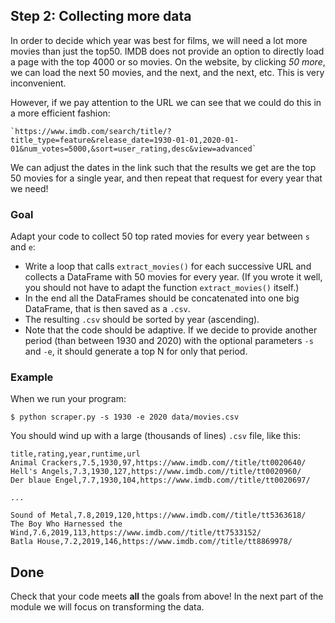 ## Step 2: Collecting more data

In order to decide which year was best for films, we will need a lot more movies than just the top50. IMDB does not provide an option to directly load a page with the top 4000 or so movies. On the website, by clicking *50 more*, we can load the next 50 movies, and the next, and the next, etc. This is very inconvenient.

However, if we pay attention to the URL we can see that we could do this in a more efficient fashion:

    `https://www.imdb.com/search/title/?title_type=feature&release_date=1930-01-01,2020-01-01&num_votes=5000,&sort=user_rating,desc&view=advanced`

We can adjust the dates in the link such that the results we get are the top 50 movies for a single year, and then repeat that request for every year that we need!

### Goal

Adapt your code to collect 50 top rated movies for every year between `s` and `e`:

- Write a loop that calls `extract_movies()` for each successive URL and collects a DataFrame with 50 movies for every year. (If you wrote it well, you should not have to adapt the function `extract_movies()` itself.)
- In the end all the DataFrames should be concatenated into one big DataFrame, that is then saved as a `.csv`.
- The resulting `.csv` should be sorted by year (ascending).
- Note that the code should be adaptive. If we decide to provide another period (than between 1930 and 2020) with the optional parameters `-s` and `-e`, it should generate a top N for only that period.

### Example

When we run your program:

    $ python scraper.py -s 1930 -e 2020 data/movies.csv

You should wind up with a large (thousands of lines) `.csv` file, like this:

    title,rating,year,runtime,url
    Animal Crackers,7.5,1930,97,https://www.imdb.com//title/tt0020640/
    Hell's Angels,7.3,1930,127,https://www.imdb.com//title/tt0020960/
    Der blaue Engel,7.7,1930,104,https://www.imdb.com//title/tt0020697/

    ...

    Sound of Metal,7.8,2019,120,https://www.imdb.com//title/tt5363618/
    The Boy Who Harnessed the Wind,7.6,2019,113,https://www.imdb.com//title/tt7533152/
    Batla House,7.2,2019,146,https://www.imdb.com//title/tt8869978/


## Done

Check that your code meets **all** the goals from above! In the next part of the module we will focus on transforming the data.
